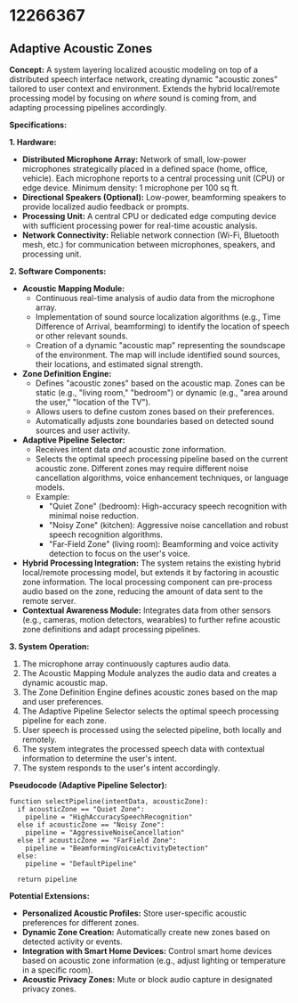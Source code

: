# 12266367

## Adaptive Acoustic Zones

**Concept:** A system layering localized acoustic modeling on top of a distributed speech interface network, creating dynamic "acoustic zones" tailored to user context and environment. Extends the hybrid local/remote processing model by focusing on *where* sound is coming from, and adapting processing pipelines accordingly.

**Specifications:**

**1. Hardware:**

*   **Distributed Microphone Array:** Network of small, low-power microphones strategically placed in a defined space (home, office, vehicle). Each microphone reports to a central processing unit (CPU) or edge device. Minimum density: 1 microphone per 100 sq ft.
*   **Directional Speakers (Optional):** Low-power, beamforming speakers to provide localized audio feedback or prompts.
*   **Processing Unit:** A central CPU or dedicated edge computing device with sufficient processing power for real-time acoustic analysis.
*   **Network Connectivity:** Reliable network connection (Wi-Fi, Bluetooth mesh, etc.) for communication between microphones, speakers, and processing unit.

**2. Software Components:**

*   **Acoustic Mapping Module:**
    *   Continuous real-time analysis of audio data from the microphone array.
    *   Implementation of sound source localization algorithms (e.g., Time Difference of Arrival, beamforming) to identify the location of speech or other relevant sounds.
    *   Creation of a dynamic "acoustic map" representing the soundscape of the environment. The map will include identified sound sources, their locations, and estimated signal strength.
*   **Zone Definition Engine:**
    *   Defines "acoustic zones" based on the acoustic map. Zones can be static (e.g., "living room," "bedroom") or dynamic (e.g., "area around the user," "location of the TV").
    *   Allows users to define custom zones based on their preferences.
    *   Automatically adjusts zone boundaries based on detected sound sources and user activity.
*   **Adaptive Pipeline Selector:**
    *   Receives intent data *and* acoustic zone information.
    *   Selects the optimal speech processing pipeline based on the current acoustic zone. Different zones may require different noise cancellation algorithms, voice enhancement techniques, or language models.
    *   Example:
        *   "Quiet Zone" (bedroom): High-accuracy speech recognition with minimal noise reduction.
        *   "Noisy Zone" (kitchen): Aggressive noise cancellation and robust speech recognition algorithms.
        *   "Far-Field Zone" (living room): Beamforming and voice activity detection to focus on the user's voice.
*   **Hybrid Processing Integration:** The system retains the existing hybrid local/remote processing model, but extends it by factoring in acoustic zone information.  The local processing component can pre-process audio based on the zone, reducing the amount of data sent to the remote server.
*   **Contextual Awareness Module:** Integrates data from other sensors (e.g., cameras, motion detectors, wearables) to further refine acoustic zone definitions and adapt processing pipelines.

**3. System Operation:**

1.  The microphone array continuously captures audio data.
2.  The Acoustic Mapping Module analyzes the audio data and creates a dynamic acoustic map.
3.  The Zone Definition Engine defines acoustic zones based on the map and user preferences.
4.  The Adaptive Pipeline Selector selects the optimal speech processing pipeline for each zone.
5.  User speech is processed using the selected pipeline, both locally and remotely.
6.  The system integrates the processed speech data with contextual information to determine the user's intent.
7.  The system responds to the user's intent accordingly.

**Pseudocode (Adaptive Pipeline Selector):**

```
function selectPipeline(intentData, acousticZone):
  if acousticZone == "Quiet Zone":
    pipeline = "HighAccuracySpeechRecognition"
  else if acousticZone == "Noisy Zone":
    pipeline = "AggressiveNoiseCancellation"
  else if acousticZone == "FarField Zone":
    pipeline = "BeamformingVoiceActivityDetection"
  else:
    pipeline = "DefaultPipeline"

  return pipeline
```

**Potential Extensions:**

*   **Personalized Acoustic Profiles:** Store user-specific acoustic preferences for different zones.
*   **Dynamic Zone Creation:** Automatically create new zones based on detected activity or events.
*   **Integration with Smart Home Devices:** Control smart home devices based on acoustic zone information (e.g., adjust lighting or temperature in a specific room).
*   **Acoustic Privacy Zones:** Mute or block audio capture in designated privacy zones.